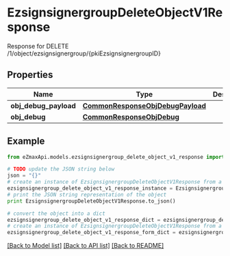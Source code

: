 # EzsignsignergroupDeleteObjectV1Response

Response for DELETE /1/object/ezsignsignergroup/{pkiEzsignsignergroupID}

## Properties
Name | Type | Description | Notes
------------ | ------------- | ------------- | -------------
**obj_debug_payload** | [**CommonResponseObjDebugPayload**](CommonResponseObjDebugPayload.md) |  | 
**obj_debug** | [**CommonResponseObjDebug**](CommonResponseObjDebug.md) |  | [optional] 

## Example

```python
from eZmaxApi.models.ezsignsignergroup_delete_object_v1_response import EzsignsignergroupDeleteObjectV1Response

# TODO update the JSON string below
json = "{}"
# create an instance of EzsignsignergroupDeleteObjectV1Response from a JSON string
ezsignsignergroup_delete_object_v1_response_instance = EzsignsignergroupDeleteObjectV1Response.from_json(json)
# print the JSON string representation of the object
print EzsignsignergroupDeleteObjectV1Response.to_json()

# convert the object into a dict
ezsignsignergroup_delete_object_v1_response_dict = ezsignsignergroup_delete_object_v1_response_instance.to_dict()
# create an instance of EzsignsignergroupDeleteObjectV1Response from a dict
ezsignsignergroup_delete_object_v1_response_form_dict = ezsignsignergroup_delete_object_v1_response.from_dict(ezsignsignergroup_delete_object_v1_response_dict)
```
[[Back to Model list]](../README.md#documentation-for-models) [[Back to API list]](../README.md#documentation-for-api-endpoints) [[Back to README]](../README.md)


